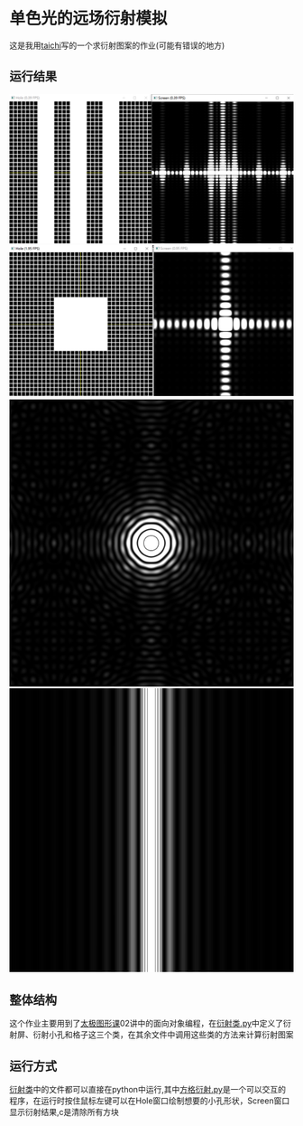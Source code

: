 # 单色光的远场衍射模拟
   这是我用[taichi](https://github.com/taichi-dev/taichi)写的一个求衍射图案的作业(可能有错误的地方)
## 运行结果
![demo](./pictures/相干.png)
![demo](./pictures/方块.png)
![demo](./pictures/艾里斑.png)
![demo](./pictures/非相干.png)
## 整体结构
   这个作业主要用到了[太极图形课](https://www.bilibili.com/video/BV1aL4y1a7pv?p=1)02讲中的面向对象编程，在[衍射类.py](./衍射类/衍射类.py)中定义了衍射屏、衍射小孔和格子这三个类，在其余文件中调用这些类的方法来计算衍射图案
## 运行方式
   [衍射类](./衍射类)中的文件都可以直接在python中运行,其中[方格衍射.py](./衍射类/方格衍射.py)是一个可以交互的程序，在运行时按住鼠标左键可以在Hole窗口绘制想要的小孔形状，Screen窗口显示衍射结果,c是清除所有方块

